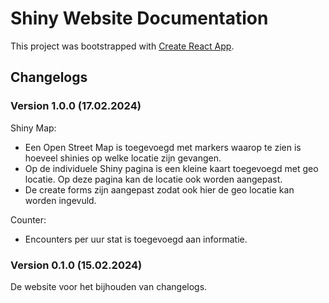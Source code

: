 # Shiny Website Documentation

This project was bootstrapped with [Create React App](https://github.com/facebook/create-react-app).

## Changelogs

### Version 1.0.0 (17.02.2024)

Shiny Map:
  - Een Open Street Map is toegevoegd met markers waarop te zien is hoeveel shinies op welke locatie zijn gevangen.
  - Op de individuele Shiny pagina is een kleine kaart toegevoegd met geo locatie. Op deze pagina kan de locatie ook worden aangepast.
  - De create forms zijn aangepast zodat ook hier de geo locatie kan worden ingevuld.

Counter:
  - Encounters per uur stat is toegevoegd aan informatie.

### Version 0.1.0 (15.02.2024)

De website voor het bijhouden van changelogs. 
